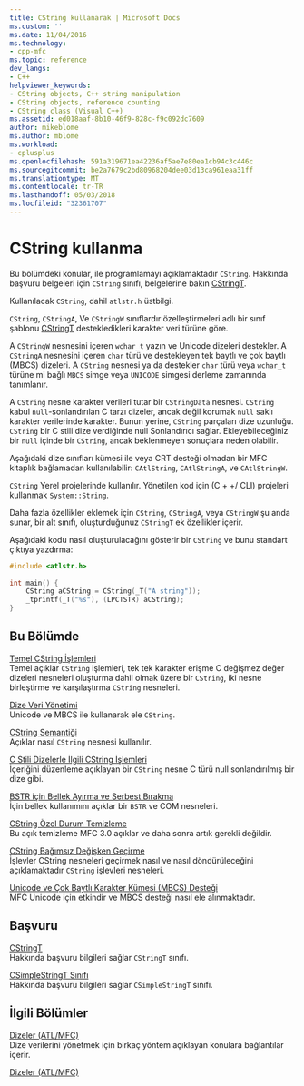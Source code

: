 ```yaml
---
title: CString kullanarak | Microsoft Docs
ms.custom: ''
ms.date: 11/04/2016
ms.technology:
- cpp-mfc
ms.topic: reference
dev_langs:
- C++
helpviewer_keywords:
- CString objects, C++ string manipulation
- CString objects, reference counting
- CString class (Visual C++)
ms.assetid: ed018aaf-8b10-46f9-828c-f9c092dc7609
author: mikeblome
ms.author: mblome
ms.workload:
- cplusplus
ms.openlocfilehash: 591a319671ea42236af5ae7e80ea1cb94c3c446c
ms.sourcegitcommit: be2a7679c2bd80968204dee03d13ca961eaa31ff
ms.translationtype: MT
ms.contentlocale: tr-TR
ms.lasthandoff: 05/03/2018
ms.locfileid: "32361707"
---
```

# <a name="using-cstring"></a>CString kullanma
Bu bölümdeki konular, ile programlamayı açıklamaktadır `CString`. Hakkında başvuru belgeleri için `CString` sınıfı, belgelerine bakın [CStringT](../atl-mfc-shared/reference/cstringt-class.md).  
  
 Kullanılacak `CString`, dahil `atlstr.h` üstbilgi.  
  
 `CString`, `CStringA`, Ve `CStringW` sınıflardır özelleştirmeleri adlı bir sınıf şablonu [CStringT](../atl-mfc-shared/reference/cstringt-class.md) destekledikleri karakter veri türüne göre.  
  
 A `CStringW` nesnesini içeren `wchar_t` yazın ve Unicode dizeleri destekler. A `CStringA` nesnesini içeren `char` türü ve destekleyen tek baytlı ve çok baytlı (MBCS) dizeleri. A `CString` nesnesi ya da destekler `char` türü veya `wchar_t` türüne mi bağlı `MBCS` simge veya `UNICODE` simgesi derleme zamanında tanımlanır.  
  
 A `CString` nesne karakter verileri tutar bir `CStringData` nesnesi. `CString` kabul `null`-sonlandırılan C tarzı dizeler, ancak değil korumak `null` saklı karakter verilerinde karakter. Bunun yerine, `CString` parçaları dize uzunluğu. `CString` bir C stili dize verdiğinde null Sonlandırıcı sağlar. Ekleyebileceğiniz bir `null` içinde bir `CString`, ancak beklenmeyen sonuçlara neden olabilir.  
  
 Aşağıdaki dize sınıfları kümesi ile veya CRT desteği olmadan bir MFC kitaplık bağlamadan kullanılabilir: `CAtlString`, `CAtlStringA`, ve `CAtlStringW`.  
  
 `CString` Yerel projelerinde kullanılır. Yönetilen kod için (C + +/ CLI) projeleri kullanmak `System::String`.  
  
 Daha fazla özellikler eklemek için `CString`, `CStringA`, veya `CStringW` şu anda sunar, bir alt sınıfı, oluşturduğunuz `CStringT` ek özellikler içerir.  
  
 Aşağıdaki kodu nasıl oluşturulacağını gösterir bir `CString` ve bunu standart çıktıya yazdırma:  
  
```cpp  
#include <atlstr.h>  
  
int main() {  
    CString aCString = CString(_T("A string"));  
    _tprintf(_T("%s"), (LPCTSTR) aCString);  
}  
```  
  
## <a name="in-this-section"></a>Bu Bölümde  
 [Temel CString İşlemleri](../atl-mfc-shared/basic-cstring-operations.md)  
 Temel açıklar `CString` işlemleri, tek tek karakter erişme C değişmez değer dizeleri nesneleri oluşturma dahil olmak üzere bir `CString`, iki nesne birleştirme ve karşılaştırma `CString` nesneleri.  
  
 [Dize Veri Yönetimi](../atl-mfc-shared/string-data-management.md)  
 Unicode ve MBCS ile kullanarak ele `CString`.  
  
 [CString Semantiği](../atl-mfc-shared/cstring-semantics.md)  
 Açıklar nasıl `CString` nesnesi kullanılır.  
  
 [C Stili Dizelerle İlgili CString İşlemleri](../atl-mfc-shared/cstring-operations-relating-to-c-style-strings.md)  
 İçeriğini düzenleme açıklayan bir `CString` nesne C türü null sonlandırılmış bir dize gibi.  
  
 [BSTR için Bellek Ayırma ve Serbest Bırakma](../atl-mfc-shared/allocating-and-releasing-memory-for-a-bstr.md)  
 İçin bellek kullanımını açıklar bir `BSTR` ve COM nesneleri.  
  
 [CString Özel Durum Temizleme](../atl-mfc-shared/cstring-exception-cleanup.md)  
 Bu açık temizleme MFC 3.0 açıklar ve daha sonra artık gerekli değildir.  
  
 [CString Bağımsız Değişken Geçirme](../atl-mfc-shared/cstring-argument-passing.md)  
 İşlevler CString nesneleri geçirmek nasıl ve nasıl döndürüleceğini açıklamaktadır `CString` işlevleri nesneleri.  
  
 [Unicode ve Çok Baytlı Karakter Kümesi (MBCS) Desteği](../atl-mfc-shared/unicode-and-multibyte-character-set-mbcs-support.md)  
 MFC Unicode için etkindir ve MBCS desteği nasıl ele alınmaktadır.  
  
## <a name="reference"></a>Başvuru  
 [CStringT](../atl-mfc-shared/reference/cstringt-class.md)  
 Hakkında başvuru bilgileri sağlar `CStringT` sınıfı.  
  
 [CSimpleStringT Sınıfı](../atl-mfc-shared/reference/csimplestringt-class.md)  
 Hakkında başvuru bilgileri sağlar `CSimpleStringT` sınıfı.  
  
## <a name="related-sections"></a>İlgili Bölümler  
 [Dizeler (ATL/MFC)](../atl-mfc-shared/strings-atl-mfc.md)  
 Dize verilerini yönetmek için birkaç yöntem açıklayan konulara bağlantılar içerir.  
  
 [Dizeler (ATL/MFC)](../atl-mfc-shared/strings-atl-mfc.md)

